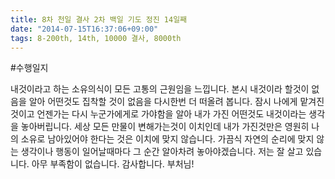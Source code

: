 ```yaml
---
title: 8차 천일 결사 2차 백일 기도 정진 14일째
date: "2014-07-15T16:37:06+09:00"
tags: 8-200th, 14th, 10000 결사, 8000th
---
```


#수행일지

내것이라고 하는 소유의식이 모든 고통의 근원임을 느낍니다. 본시 내것이라 할것이 없음을 알아 어떤것도 집착할 것이 없음을 다시한번 더 떠올려 봅니다. 잠시 나에게 맡겨진 것이고 언젠가는 다시 누군가에게로 가야함을 알아 내가 가진 어떤것도 내것이라는 생각을 놓아버립니다. 세상 모든 만물이 변해가는것이 이치인데 내가 가진것만은 영원히 나의 소유로 남아있어야 한다는 것은 이치에 맞지 않습니다. 가끔식 자연의 순리에 맞지 않는 생각이나 행동이 일어날때마다 그 순간 알아차려 놓아야겠습니다. 저는 잘 살고 있습니다. 아무 부족함이 없습니다. 감사합니다. 부처님!
